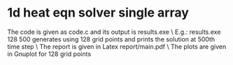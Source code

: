 # 1d heat eqn solver single array
 
 The code is given as code.c and its output is results.exe \\
 E.g.: results.exe 128 500 generates using 128 grid points and prints the solution at 500th time step \\ 
 The report is given in Latex report/main.pdf \\
 The plots are given in Gnuplot for 128 grid points
 
